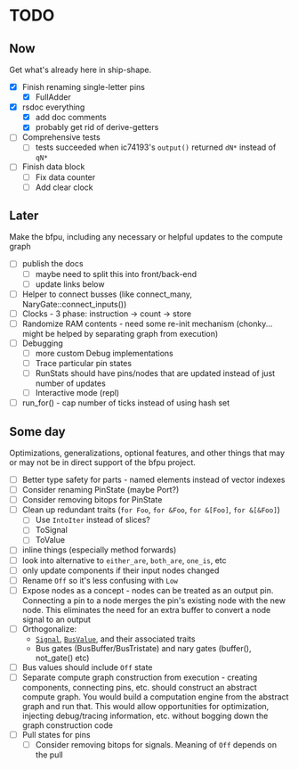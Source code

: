 # TODO

## Now

Get what's already here in ship-shape.

* [X] Finish renaming single-letter pins
  * [X] FullAdder
* [X] rsdoc everything
  * [X] add doc comments
  * [X] probably get rid of derive-getters
* [ ] Comprehensive tests
  * [ ] tests succeeded when ic74193's `output()` returned `dN*` instead of `qN*`
* [ ] Finish data block
  * [ ] Fix data counter
  * [ ] Add clear clock

## Later

Make the bfpu, including any necessary or helpful updates to the compute graph

* [ ] publish the docs
  * [ ] maybe need to split this into front/back-end
  * [ ] update links below
* [ ] Helper to connect busses (like connect\_many, NaryGate::connect\_inputs())
* [ ] Clocks - 3 phase: instruction -> count -> store
* [ ] Randomize RAM contents - need some re-init mechanism (chonky... might be helped by separating
  graph from execution)
* [ ] Debugging
  * [ ] more custom Debug implementations
  * [ ] Trace particular pin states
  * [ ] RunStats should have pins/nodes that are updated instead of just number of updates
  * [ ] Interactive mode (repl)
* [ ] run\_for() - cap number of ticks instead of using hash set

## Some day

Optimizations, generalizations, optional features, and other things that may or may not be in direct support of the bfpu
project.

* [ ] Better type safety for parts - named elements instead of vector indexes
* [ ] Consider renaming PinState (maybe Port?)
* [ ] Consider removing bitops for PinState
* [ ] Clean up redundant traits (`for Foo`, `for &Foo`, `for &[Foo]`, `for &[&Foo]`)
  * [ ] Use `IntoIter` instead of slices?
  * [ ] ToSignal
  * [ ] ToValue
* [ ] inline things (especially method forwards)
* [ ] look into alternative to `either_are`, `both_are`, `one_is`, etc
* [ ] only update components if their input nodes changed
* [ ] Rename `Off` so it's less confusing with `Low`
* [ ] Expose nodes as a concept - nodes can be treated as an output pin. Connecting a pin to a node merges the pin's
  existing node with the new node. This eliminates the need for an extra buffer to convert a node signal to an output
* [ ] Orthogonalize:
  * [`Signal`](src/lib.rs), [`BusValue`](src/lib.rs), and their associated traits
  * Bus gates (BusBuffer/BusTristate) and nary gates (buffer(), not\_gate() etc)
* [ ] Bus values should include `Off` state
* [ ] Separate compute graph construction from execution - creating components, connecting pins, etc. should construct
  an abstract compute graph. You would build a computation engine from the abstract graph and run that. This would allow
  opportunities for optimization, injecting debug/tracing information, etc. without bogging down the graph construction
  code
* [ ] Pull states for pins
  * [ ] Consider removing bitops for signals. Meaning of `Off` depends on the pull

